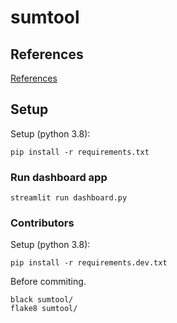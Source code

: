 # sumtool

## References

[References](reference.md)


## Setup

Setup (python 3.8):
```
pip install -r requirements.txt
```

### Run dashboard app
```
streamlit run dashboard.py
```


### Contributors

Setup (python 3.8):
```
pip install -r requirements.dev.txt
```

Before commiting.

```
black sumtool/
flake8 sumtool/
```

